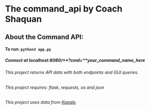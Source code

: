# The command_api by Coach Shaquan

## About the Command API:
#### To run: `python3 app.py`
##### Connect at localhost:8080/**?cmd=***your_command_name_here*
###### This project returns API data with both endpoints and GUI queries. 
###### This project requires: flask, requests, os and json

###### This project uses data from [Kaggle](https://www.kaggle.com/bppuneethpai/tldr-summary-for-man-pages).

